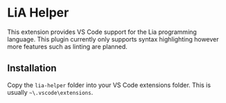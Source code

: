 # LiA Helper

This extension provides VS Code support for the Lia programming language.
This plugin currently only supports syntax highlighting however more features such as linting are planned.

## Installation
Copy the `lia-helper` folder into your VS Code extensions folder. This is usually `~\.vscode\extensions`.